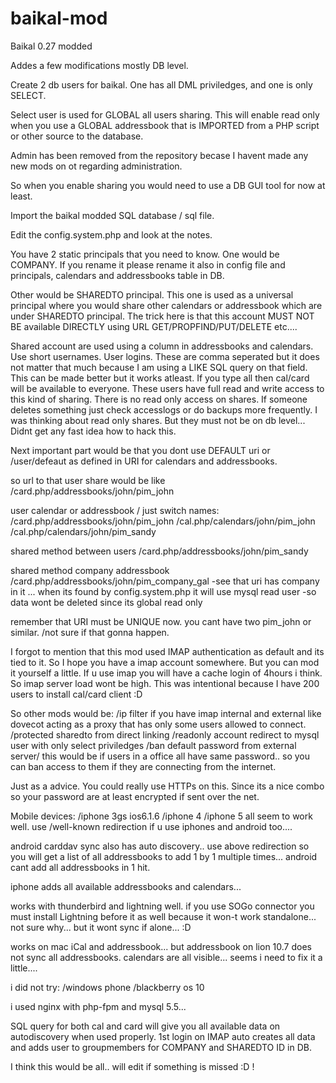 baikal-mod
==========

Baikal 0.27 modded

Addes a few modifications mostly DB level.

Create 2 db users for baikal.
One has all DML priviledges, and one is only SELECT.

Select user is used for GLOBAL all users sharing. This will enable read only when you use a GLOBAL
addressbook that is IMPORTED from a PHP script or other source to the database. 

Admin has been removed from the repository becase I havent made any new mods on ot regarding administration.

So when you enable sharing you would need to use a DB GUI tool for now at least.

Import the baikal modded SQL database / sql file.

Edit the config.system.php and look at the notes. 

You have 2 static principals that you need to know. One would be COMPANY. If you rename it
please rename it also in config file and principals, calendars and addressbooks table in DB.

Other would be SHAREDTO principal. This one is used as a universal principal where you would share
other calendars or addressbook which are under SHAREDTO principal. The trick here is that this
account MUST NOT BE available DIRECTLY using URL GET/PROPFIND/PUT/DELETE etc.... 

Shared account are used using a column in addressbooks and calendars. Use short usernames. User logins.
These are comma seperated but it does not matter that much because I am using a LIKE SQL query on that field.
This can be made better but it works atleast. If you type all then cal/card will be available to everyone.
These users have full read and write access to this kind of sharing. There is no read only access on shares.
If someone deletes something just check accesslogs or do backups more frequently. I was thinking about
read only shares. But they must not be on db level... Didnt get any fast idea how to hack this.

Next important part would be that you dont use DEFAULT uri or /user/defeaut as defined in URI for
calendars and addressbooks. 

so url to that user share would be like /card.php/addressbooks/john/pim_john

user calendar or addressbook / just switch names:
/card.php/addressbooks/john/pim_john
/cal.php/calendars/john/pim_john
/cal.php/calendars/john/pim_sandy

shared method between users
/card.php/addressbooks/john/pim_sandy

shared method company addressbook
/card.php/addressbooks/john/pim_company_gal
-see that uri has company in it ... when its found by config.system.php it will use mysql read user
-so data wont be deleted since its global read only

remember that URI must be UNIQUE now. you cant have two pim_john or similar. /not sure if that gonna happen.

I forgot to mention that this mod used IMAP authentication as default and its tied to it.
So I hope you have a imap account somewhere. But you can mod it yourself a little.
If u use imap you will have a cache login of 4hours i think. So imap server load wont be high.
This was intentional because I have 200 users to install cal/card client :D

So other mods would be:
/ip filter if you have imap internal and external like dovecot acting as a proxy that has only some users allowed to connect.
/protected sharedto from direct linking
/readonly account redirect to mysql user with only select priviledges
/ban default password from external server/ this would be if users in a office all have same password.. so you can ban
access to them if they are connecting from the internet.

Just as a advice. You could really use HTTPs on this. Since its a nice combo so your password are at least encrypted
if sent over the net.

Mobile devices:
/iphone 3gs ios6.1.6
/iphone 4
/iphone 5
all seem to work well. use /well-known redirection if u use iphones and android too.... 

android carddav sync also has auto discovery.. use above redirection so you will get a list of all
addressbooks to add 1 by 1 multiple times... android cant add all addressbooks in 1 hit. 

iphone adds all available addressbooks and calendars... 

works with thunderbird and lightning well. if you use SOGo connector you must install Lightning before it as well because
it won-t work standalone... not sure why... but it wont sync if alone... :D

works on mac iCal and addressbook... but addressbook on lion 10.7 does not sync all addressbooks. calendars are all visible...
seems i need to fix it a little.... 

i did not try:
/windows phone
/blackberry os 10

i used nginx with php-fpm and mysql 5.5... 

SQL query for both cal and card will give you all available data on autodiscovery when used properly.
1st login on IMAP auto creates all data and adds user to groupmembers for COMPANY and SHAREDTO ID in DB.

I think this would be all.. will edit if something is missed :D !

















